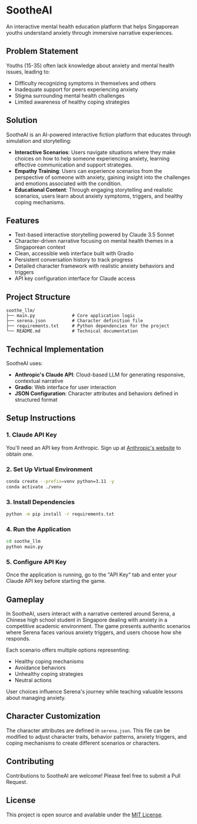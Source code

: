 # SootheAI

An interactive mental health education platform that helps Singaporean youths understand anxiety through immersive narrative experiences.

## Problem Statement

Youths (15-35) often lack knowledge about anxiety and mental health issues, leading to:

- Difficulty recognizing symptoms in themselves and others
- Inadequate support for peers experiencing anxiety
- Stigma surrounding mental health challenges
- Limited awareness of healthy coping strategies

## Solution

SootheAI is an AI-powered interactive fiction platform that educates through simulation and storytelling:

- **Interactive Scenarios**: Users navigate situations where they make choices on how to help someone experiencing anxiety, learning effective communication and support strategies.
- **Empathy Training**: Users can experience scenarios from the perspective of someone with anxiety, gaining insight into the challenges and emotions associated with the condition.
- **Educational Content**: Through engaging storytelling and realistic scenarios, users learn about anxiety symptoms, triggers, and healthy coping mechanisms.

## Features

- Text-based interactive storytelling powered by Claude 3.5 Sonnet
- Character-driven narrative focusing on mental health themes in a Singaporean context
- Clean, accessible web interface built with Gradio
- Persistent conversation history to track progress
- Detailed character framework with realistic anxiety behaviors and triggers
- API key configuration interface for Claude access

## Project Structure

```
soothe_llm/
├── main.py              # Core application logic
├── serena.json          # Character definition file
├── requirements.txt     # Python dependencies for the project
└── README.md            # Technical documentation
```

## Technical Implementation

SootheAI uses:

- **Anthropic's Claude API**: Cloud-based LLM for generating responsive, contextual narrative
- **Gradio**: Web interface for user interaction
- **JSON Configuration**: Character attributes and behaviors defined in structured format

## Setup Instructions

### 1. Claude API Key

You'll need an API key from Anthropic. Sign up at [Anthropic's website](https://www.anthropic.com/) to obtain one.

### 2. Set Up Virtual Environment

```bash
conda create --prefix=venv python=3.11 -y
conda activate ./venv
```

### 3. Install Dependencies

```bash
python -m pip install -r requirements.txt
```

### 4. Run the Application

```bash
cd soothe_llm
python main.py
```

### 5. Configure API Key

Once the application is running, go to the "API Key" tab and enter your Claude API key before starting the game.

## Gameplay

In SootheAI, users interact with a narrative centered around Serena, a Chinese high school student in Singapore dealing with anxiety in a competitive academic environment. The game presents authentic scenarios where Serena faces various anxiety triggers, and users choose how she responds.

Each scenario offers multiple options representing:

- Healthy coping mechanisms
- Avoidance behaviors
- Unhealthy coping strategies
- Neutral actions

User choices influence Serena's journey while teaching valuable lessons about managing anxiety.

## Character Customization

The character attributes are defined in `serena.json`. This file can be modified to adjust character traits, behavior patterns, anxiety triggers, and coping mechanisms to create different scenarios or characters.

## Contributing

Contributions to SootheAI are welcome! Please feel free to submit a Pull Request.

## License

This project is open source and available under the [MIT License](LICENSE).
